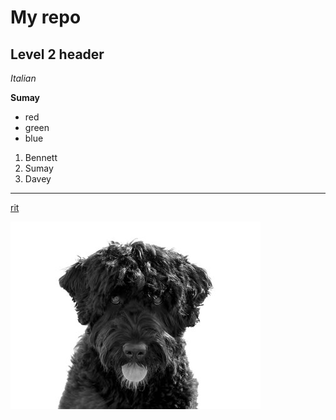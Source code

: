 # My repo

## Level 2 header

*Italian*

**Sumay**

- red
- green
- blue

1. Bennett
2. Sumay
3. Davey

---


[rit](https://www.rit.edu/)

![an image](md-images/cassie.jpg)
